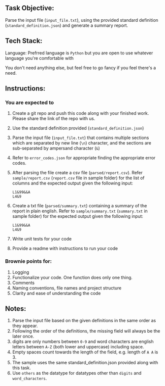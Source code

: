 
## Task Objective:

Parse the input file (`input_file.txt`), using the provided standard definition  (`standard_definition.json`) and generate a summary report.

## Tech Stack:

Language: Prefrred language is `Python` but you are open to use whatever language you're comfortable with

You don't need anything else, but feel free to go fancy if you feel there's a need.

## Instructions:

### You are expected to

1. Create a git repo and push this code along with your finished work. Please share the link of the repo with us.
2. Use the standard definition provided (`standard_definition.json`)
3. Parse the input file (`input_file.txt`) that contains multiple sections which are separated by new line (`\n`) character, and the sections are sub-separated by ampersand character (`&`)
4. Refer to `error_codes.json` for appropriate finding the appropriate error codes.
5. After parsing the file create a csv file (`parsed/report.csv`). Refer `sample/report.csv` (`report.csv` file in sample folder) for the list of columns and the expected output given the following input:

	```
	L1&99&&A
	L4&9
	```

6. Create a txt file (`parsed/summary.txt`) containing a summary of the report in plain english. Refer to `sample/summary.txt` (`summary.txt` in sample folder) for the expected output given the following input:

	```
	L1&99&&A
	L4&9
	```

7. Write unit tests for your code
8. Provide a readme with instructions to run your code

### Brownie points for:
1. Logging
2. Functionalize your code. One function does only one thing.
3. Comments
4. Naming conventions, file names and project structure
5. Clarity and ease of understanding the code

## Notes:

1. Parse the input file based on the given definitions in the same order as they appear.  
2. Following the order of the definitions, the missing field will always be the later once.
3. digits are only numbers between `0-9` and word characters are english letters between `A-Z` (both lower and uppercase) including space.
4. Empty spaces count towards the length of the field, e.g. length of `A A` is 3.
5. The sample uses the same standard_definition.json provided along with this task.
6. Use `others` as the datatype for datatypes other than `digits` and `word_characters`.
